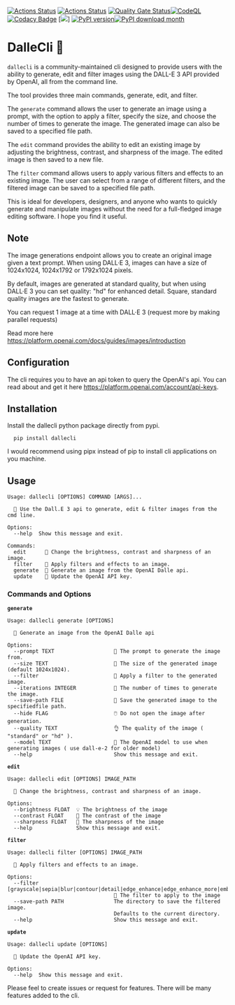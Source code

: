 [![Actions Status](https://github.com/raiyanyahya/dallecli/workflows/Build%20Test/badge.svg)](https://github.com/raiyanyahya/dallecli/actions) [![Actions Status](https://github.com/raiyanyahya/dallecli/workflows/Package%20Release/badge.svg)](https://github.com/raiyanyahya/dallecli/actions) [![Quality Gate Status](https://sonarcloud.io/api/project_badges/measure?project=raiyanyahya_dallecli&metric=alert_status)](https://sonarcloud.io/summary/new_code?id=raiyanyahya_dallecli)[![CodeQL](https://github.com/raiyanyahya/dallecli/workflows/CodeQL/badge.svg)](https://github.com/raiyanyahya/dallecli/actions?query=workflow%3ACodeQL) [![Codacy Badge](https://app.codacy.com/project/badge/Grade/851417bc6ec8405ba244438fe31dae55)](https://www.codacy.com/gh/raiyanyahya/dallecli/dashboard?utm_source=github.com&amp;utm_medium=referral&amp;utm_content=raiyanyahya/dallecli&amp;utm_campaign=Badge_Grade) [![](https://img.shields.io/badge/python-3.6+-blue.svg)] 
[![PyPI version](https://badge.fury.io/py/dallecli.png)](https://badge.fury.io/py/dallecli)[![PyPI download month](https://img.shields.io/pypi/dm/dallecli.svg)](https://pypi.python.org/pypi/dallecli/)

# DalleCli 💠

`dallecli` is a community-maintained cli designed to provide users with the ability to generate, edit and filter images using the DALL-E 3 API provided by OpenAI, all from the command line.

The tool provides three main commands, generate, edit, and filter.

The `generate` command allows the user to generate an image using a prompt, with the option to apply a filter, specify the size, and choose the number of times to generate the image. The generated image can also be saved to a specified file path.

The `edit` command provides the ability to edit an existing image by adjusting the brightness, contrast, and sharpness of the image. The edited image is then saved to a new file.

The `filter` command allows users to apply various filters and effects to an existing image. The user can select from a range of different filters, and the filtered image can be saved to a specified file path.

This is ideal for developers, designers, and anyone who wants to quickly generate and manipulate images without the need for a full-fledged image editing software. I hope you find it useful.

## Note

The image generations endpoint allows you to create an original image given a text prompt. When using DALL·E 3, images can have a size of 1024x1024, 1024x1792 or 1792x1024 pixels.

By default, images are generated at standard quality, but when using DALL·E 3 you can set quality: "hd" for enhanced detail. Square, standard quality images are the fastest to generate.

You can request 1 image at a time with DALL·E 3 (request more by making parallel requests) 

Read more here https://platform.openai.com/docs/guides/images/introduction

## Configuration

The cli requires you to have an api token to query the OpenAI's api. You can read about and get it here https://platform.openai.com/account/api-keys.

## Installation

Install the dallecli python package directly from pypi. 

```console
  pip install dallecli
```
I would recommend using pipx instead of pip to install cli applications on you machine.

## Usage

```console
Usage: dallecli [OPTIONS] COMMAND [ARGS]...

  💠 Use the Dall.E 3 api to generate, edit & filter images from the cmd line.

Options:
  --help  Show this message and exit.

Commands:
  edit      🎴 Change the brightness, contrast and sharpness of an image.
  filter    🦄 Apply filters and effects to an image.
  generate  🌸 Generate an image from the OpenAI Dalle api.
  update    🔐 Update the OpenAI API key.
```

### Commands and Options

**```generate```**
```console
Usage: dallecli generate [OPTIONS]

  🌸 Generate an image from the OpenAI Dalle api

Options:
  --prompt TEXT                   💬 The prompt to generate the image from.
  --size TEXT                     📐 The size of the generated image (default 1024x1024).
  --filter                        🎨 Apply a filter to the generated image.
  --iterations INTEGER            🔄 The number of times to generate the image.
  --save-path FILE                💾 Save the generated image to the specifiedfile path.
  --hide FLAG                     🖱️ Do not open the image after generation.
  --quality TEXT                  👌 The quality of the image ( "standard" or "hd" ).
  --model TEXT                    🦾 The OpenAI model to use when generating images ( use dall-e-2 for older model)
  --help                          Show this message and exit.
```

**```edit```**
```console
Usage: dallecli edit [OPTIONS] IMAGE_PATH

  🎴 Change the brightness, contrast and sharpness of an image.

Options:
  --brightness FLOAT  💡 The brightness of the image
  --contrast FLOAT    🌈 The contrast of the image
  --sharpness FLOAT   🔪 The sharpness of the image
  --help              Show this message and exit.
```

**```filter```**
```console
Usage: dallecli filter [OPTIONS] IMAGE_PATH

  🦄 Apply filters and effects to an image.

Options:
  --filter [grayscale|sepia|blur|contour|detail|edge_enhance|edge_enhance_more|emboss|find_edges|sharpen|smooth|smooth_more|outline|posterize|solarize|invert|flip]
                                  🎨 The filter to apply to the image
  --save-path PATH                The directory to save the filtered image.
                                  Defaults to the current directory.
  --help                          Show this message and exit.
```

**```update```**
```console
Usage: dallecli update [OPTIONS]

  🔐 Update the OpenAI API key.

Options:
  --help  Show this message and exit.
```

Please feel to create issues or request for features. There will be many features added to the cli.
